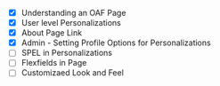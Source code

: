 - [x] Understanding an OAF Page 
- [x] User level Personalizations
- [x] About Page Link
- [x] Admin - Setting Profile Options for Personalizations
- [ ] SPEL in Personalizations
- [ ] Flexfields in Page
- [ ] Customizaed Look and Feel